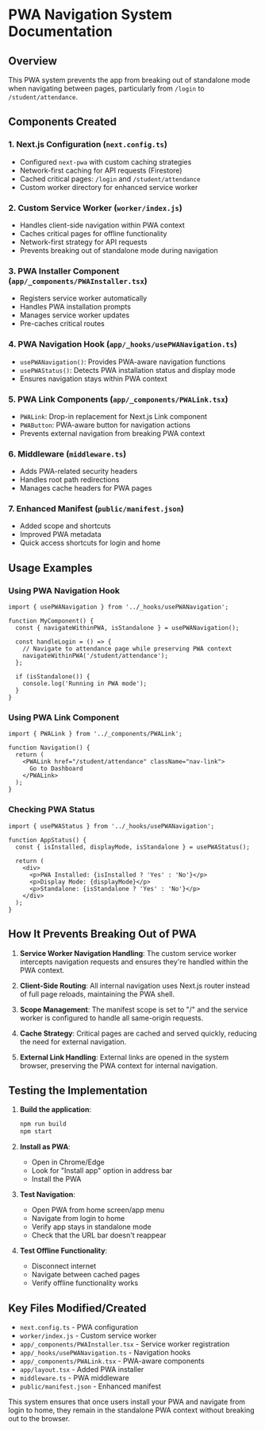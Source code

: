 # PWA Navigation System Documentation

## Overview
This PWA system prevents the app from breaking out of standalone mode when navigating between pages, particularly from `/login` to `/student/attendance`.

## Components Created

### 1. Next.js Configuration (`next.config.ts`)
- Configured `next-pwa` with custom caching strategies
- Network-first caching for API requests (Firestore)
- Cached critical pages: `/login` and `/student/attendance`
- Custom worker directory for enhanced service worker

### 2. Custom Service Worker (`worker/index.js`)
- Handles client-side navigation within PWA context
- Caches critical pages for offline functionality
- Network-first strategy for API requests
- Prevents breaking out of standalone mode during navigation

### 3. PWA Installer Component (`app/_components/PWAInstaller.tsx`)
- Registers service worker automatically
- Handles PWA installation prompts
- Manages service worker updates
- Pre-caches critical routes

### 4. PWA Navigation Hook (`app/_hooks/usePWANavigation.ts`)
- `usePWANavigation()`: Provides PWA-aware navigation functions
- `usePWAStatus()`: Detects PWA installation status and display mode
- Ensures navigation stays within PWA context

### 5. PWA Link Components (`app/_components/PWALink.tsx`)
- `PWALink`: Drop-in replacement for Next.js Link component
- `PWAButton`: PWA-aware button for navigation actions
- Prevents external navigation from breaking PWA context

### 6. Middleware (`middleware.ts`)
- Adds PWA-related security headers
- Handles root path redirections
- Manages cache headers for PWA pages

### 7. Enhanced Manifest (`public/manifest.json`)
- Added scope and shortcuts
- Improved PWA metadata
- Quick access shortcuts for login and home

## Usage Examples

### Using PWA Navigation Hook
```tsx
import { usePWANavigation } from '../_hooks/usePWANavigation';

function MyComponent() {
  const { navigateWithinPWA, isStandalone } = usePWANavigation();
  
  const handleLogin = () => {
    // Navigate to attendance page while preserving PWA context
    navigateWithinPWA('/student/attendance');
  };
  
  if (isStandalone()) {
    console.log('Running in PWA mode');
  }
}
```

### Using PWA Link Component
```tsx
import { PWALink } from '../_components/PWALink';

function Navigation() {
  return (
    <PWALink href="/student/attendance" className="nav-link">
      Go to Dashboard
    </PWALink>
  );
}
```

### Checking PWA Status
```tsx
import { usePWAStatus } from '../_hooks/usePWANavigation';

function AppStatus() {
  const { isInstalled, displayMode, isStandalone } = usePWAStatus();
  
  return (
    <div>
      <p>PWA Installed: {isInstalled ? 'Yes' : 'No'}</p>
      <p>Display Mode: {displayMode}</p>
      <p>Standalone: {isStandalone ? 'Yes' : 'No'}</p>
    </div>
  );
}
```

## How It Prevents Breaking Out of PWA

1. **Service Worker Navigation Handling**: The custom service worker intercepts navigation requests and ensures they're handled within the PWA context.

2. **Client-Side Routing**: All internal navigation uses Next.js router instead of full page reloads, maintaining the PWA shell.

3. **Scope Management**: The manifest scope is set to "/" and the service worker is configured to handle all same-origin requests.

4. **Cache Strategy**: Critical pages are cached and served quickly, reducing the need for external navigation.

5. **External Link Handling**: External links are opened in the system browser, preserving the PWA context for internal navigation.

## Testing the Implementation

1. **Build the application**:
   ```bash
   npm run build
   npm start
   ```

2. **Install as PWA**:
   - Open in Chrome/Edge
   - Look for "Install app" option in address bar
   - Install the PWA

3. **Test Navigation**:
   - Open PWA from home screen/app menu
   - Navigate from login to home
   - Verify app stays in standalone mode
   - Check that the URL bar doesn't reappear

4. **Test Offline Functionality**:
   - Disconnect internet
   - Navigate between cached pages
   - Verify offline functionality works

## Key Files Modified/Created

- `next.config.ts` - PWA configuration
- `worker/index.js` - Custom service worker
- `app/_components/PWAInstaller.tsx` - Service worker registration
- `app/_hooks/usePWANavigation.ts` - Navigation hooks
- `app/_components/PWALink.tsx` - PWA-aware components
- `app/layout.tsx` - Added PWA installer
- `middleware.ts` - PWA middleware
- `public/manifest.json` - Enhanced manifest

This system ensures that once users install your PWA and navigate from login to home, they remain in the standalone PWA context without breaking out to the browser.
